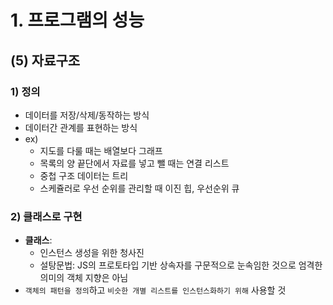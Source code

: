 # 1. 프로그램의 성능

## (5) 자료구조

### 1) 정의

- 데이터를 저장/삭제/동작하는 방식
- 데이터간 관계를 표현하는 방식
- ex)
  - 지도를 다룰 때는 배열보다 그래프
  - 목록의 양 끝단에서 자료를 넣고 뺄 때는 연결 리스트
  - 중첩 구조 데이터는 트리
  - 스케쥴러로 우선 순위를 관리할 때 이진 힙, 우선순위 큐

### 2) 클래스로 구현

- **클래스**:
  - 인스턴스 생성을 위한 청사진
  - 설탕문법: JS의 프로토타입 기반 상속자를 구문적으로 눈속임한 것으로 엄격한 의미의 객체 지향은 아님
- `객체의 패턴을 정의`하고 `비슷한 개별 리스트를 인스턴스화하기 위해` 사용할 것
